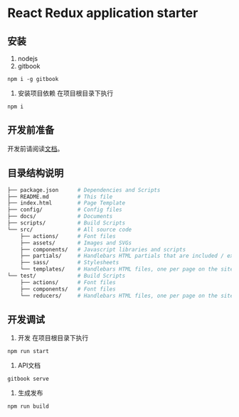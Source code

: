 # React Redux application starter

## 安装
1. nodejs
1. gitbook
```blash
npm i -g gitbook
```
1. 安装项目依赖
在项目根目录下执行
```blash
npm i
```

## 开发前准备
开发前请阅读[文档](https://hsuehic.gitbooks.io/react-rudex-starter/content/)。

## 目录结构说明

```bash
├── package.json      # Dependencies and Scripts
├── README.md         # This file
├── index.html        # Page Template
├── config/           # Config files
├── docs/             # Documents
├── scripts/          # Build Scripts
└── src/              # All source code
    ├── actions/      # Font files
    ├── assets/       # Images and SVGs
    ├── components/   # Javascript libraries and scripts
    ├── partials/     # Handlebars HTML partials that are included / extended
    ├── sass/         # Stylesheets
    └── templates/    # Handlebars HTML files, one per page on the site. 
└── test/             # Build Scripts
    ├── actions/      # Font files
    ├── components/   # Font files
    └── reducers/     # Handlebars HTML files, one per page on the site.

```

## 开发调试

1. 开发
在项目根目录下执行
```blash
npm run start
```

1. API文档
```blash
gitbook serve
```

1. 生成发布 
```blash
npm run build
```